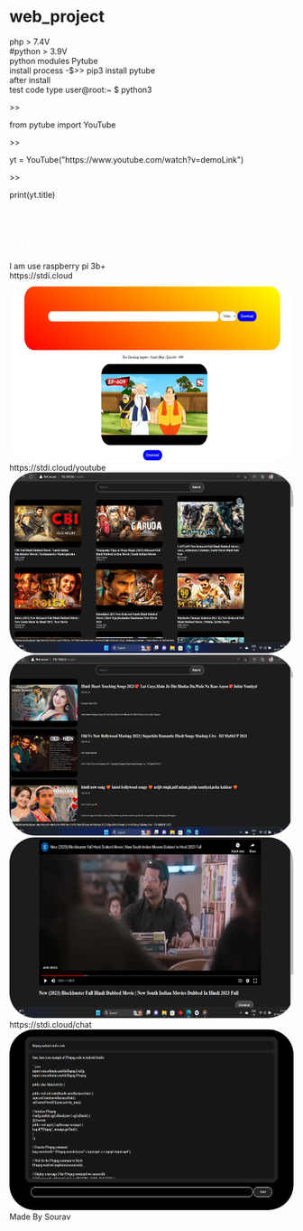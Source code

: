 # web_project
php > 7.4V<br>
#python > 3.9V<br>
python modules Pytube<br>
install process -$>> pip3 install pytube<br>
after install<br>
test code type user@root:~ $ python3<br>
<p>>></p> from pytube import YouTube<br>
<p>>></p> yt = YouTube("https://www.youtube.com/watch?v=demoLink")<br>
<p>>></p> print(yt.title)<br>
<br><h1 style="color: white">
#root access server</h1>
I am use raspberry pi 3b+
<br>
https://stdi.cloud
<img src="https://raw.githubusercontent.com/SouravApiDev/web_project/main/demo.jpeg" style="height: 320px; width: 560px; border-radius: 45px;">
<br>
https://stdi.cloud/youtube
<img src="https://raw.githubusercontent.com/SouravApiDev/web_project/main/youtube.png" style="height: 320px; width: 560px; border-radius: 45px;">
<br>
<img src="https://raw.githubusercontent.com/SouravApiDev/web_project/main/yt.png" style="height: 320px; width: 560px; border-radius: 45px;">
<br>
<img src="https://raw.githubusercontent.com/SouravApiDev/web_project/main/player_clone_youtube.png" style="height: 320px; width: 560px; border-radius: 45px;">
<br>
https://stdi.cloud/chat
<img src="https://raw.githubusercontent.com/SouravApiDev/web_project/main/chat_bot.png" style="height: 320px; width: 560px; border-radius: 45px;">
<h>Made By Sourav<h>
